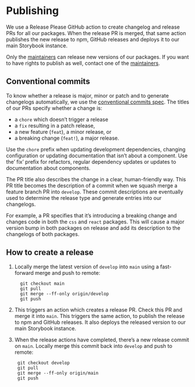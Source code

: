 # Publishing

We use a Release Please GitHub action to create changelog and release PRs for all our packages.
When the release PR is merged, that same action publishes the new release to npm, GitHub releases and deploys it to our main Storybook instance.

Only the [maintainers](./documentation/maintainers.md) can release new versions of our packages.
If you want to have rights to publish as well, contact one of the [maintainers](./maintainers.md).

## Conventional commits

To know whether a release is major, minor or patch and to generate changelogs automatically, we use the [conventional commits spec](https://www.conventionalcommits.org/en/v1.0.0/).
The titles of our PRs specify whether a change is:

- a `chore` which doesn’t trigger a release
- a `fix` resulting in a patch release,
- a new feature (`feat`), a minor release, or
- a breaking change (`feat!`), a major release.

Use the `chore` prefix when updating development dependencies, changing configuration or updating documentation that isn’t about a component.
Use the’ fix’ prefix for refactors, regular dependency updates or updates to documentation about components.

The PR title also describes the change in a clear, human-friendly way.
This PR title becomes the description of a commit when we squash merge a feature branch PR into `develop`.
These commit descriptions are eventually used to determine the release type and generate entries into our changelogs.

For example, a PR specifies that it’s introducing a breaking change and changes code in both the `css` and `react` packages.
This will cause a major version bump in both packages on release and add its description to the changelogs of both packages.

## How to create a release

1. Locally merge the latest version of `develop` into `main` using a fast-forward merge and push to remote:

   ```shell
     git checkout main
     git pull
     git merge --ff-only origin/develop
     git push
   ```

2. This triggers an action which creates a release PR.
   Check this PR and merge it into `main`.
   This triggers the same action, to publish the release to npm and GitHub releases.
   It also deploys the released version to our main Storybook instance.
3. When the release actions have completed, there’s a new release commit on `main`.
   Locally merge this commit back into `develop` and push to remote:

   ```shell
    git checkout develop
    git pull
    git merge --ff-only origin/main
    git push
   ```

